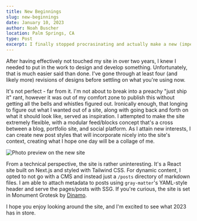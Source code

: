 ```yaml
---
title: New Beginnings
slug: new-beginnings
date: January 10, 2023
author: Noah Buscher
location: Palm Springs, CA
type: Post
excerpt: I finally stopped procrasinating and actually make a new (imperfect) website for myself.
---
```


After having effectively not touched my site in over two years, I knew I needed to put in the work to design and develop something. Unfortunately, that is much easier said than done. I've gone through at least four (and likely more) revisions of designs before settling on what you're using now.

It's not perfect - far from it. I'm not about to break into a preachy "just ship it" rant, however it was out of my comfort zone to publish this without getting all the bells and whistles figured out. Ironically enough, that longing to figure out what I wanted out of a site, along with going back and forth on what it should look like, served as inspiration. I attempted to make the site extremely flexible, with a modular feed/blocks concept that's a cross between a blog, portfolio site, and social platform. As I attain new interests, I can create new post styles that will incorporate nicely into the site's context, creating what I hope one day will be a collage of me.

![Photo preview on the new site](/media/posts/new-beginnings/website.jpeg)

From a technical perspective, the site is rather uninteresting. It's a React site built on Next.js and styled with Tailwind CSS. For dynamic content, I opted to not go with a CMS and instead just a `/posts` directory of markdown files. I am able to attach metadata to posts using `gray-matter`'s YAML-style header and serve the pages/posts with SSG. If you're curious, the site is set in Monument Grotesk by [Dinamo](https://abcdinamo.com/typefaces/monument-grotesk).

I hope you enjoy looking around the site, and I'm excited to see what 2023 has in store.
